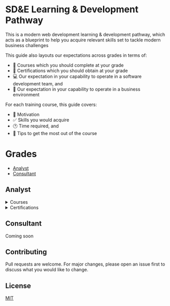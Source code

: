 # SD&E Learning & Development Pathway

This is a modern web development learning & development pathway, which acts as a blueprint to help you acquire relevant skills set to tackle modern business challenges

This guide also layouts our expectations across grades in terms of:

- :bookmark: Courses which you should complete at your grade
- :blue_book: Certifications which you should obtain at your grade
- :computer: Our expectation in your capability to operate in a software development team, and
- :necktie: Our expectation in your capability to operate in a business environment

For each training course, this guide covers:

- :muscle: Motivation
- :white_check_mark: Skills you would acquire
- :clock1: Time required, and
- :pushpin: Tips to get the most out of the course

# Grades

- [Analyst](#Analyst)
- [Consultant](#Consultant)

## Analyst

<details><summary>Courses</summary>
<p>

[### Full-stack Web Development Bootcamp](https://www.udemy.com/course/the-complete-web-development-bootcamp/)

![full-stack-web-dev](images/full-stack-web-dev.jpeg)

#### Motivation

xx

#### Skills

xx

#### Time Required

xx

#### Tips

xx

</p>
</details>
<details><summary>Certifications</summary>
<p>

xxx

</p>
</details>

## Consultant

Coming soon

## Contributing

Pull requests are welcome. For major changes, please open an issue first to discuss what you would like to change.

## License

[MIT](https://choosealicense.com/licenses/mit/)
